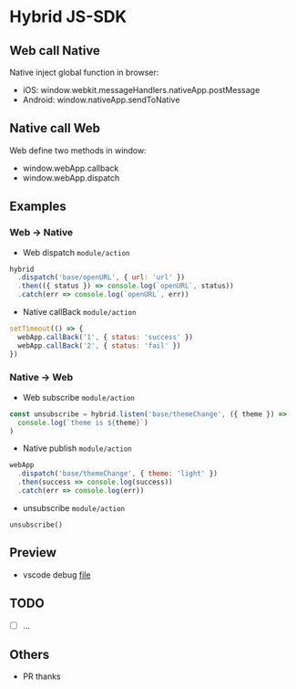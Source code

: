# Hybrid JS-SDK 

## Web call Native

Native inject global function in browser:
- iOS: window.webkit.messageHandlers.nativeApp.postMessage
- Android: window.nativeApp.sendToNative

## Native call Web

Web define two methods in window:
- window.webApp.callback 
- window.webApp.dispatch

## Examples
### Web -> Native

- Web dispatch `module/action`
```js
hybrid
  .dispatch('base/openURL', { url: 'url' })
  .then(({ status }) => console.log(`openURL`, status))
  .catch(err => console.log(`openURL`, err))
```
- Native callBack `module/action`
```js
setTimeout(() => {
  webApp.callBack('1', { status: 'success' })
  webApp.callBack('2', { status: 'fail' })
})
```

### Native -> Web

- Web subscribe `module/action`
```js
const unsubscribe = hybrid.listen('base/themeChange', ({ theme }) =>
  console.log(`theme is ${theme}`)
)
```
- Native publish `module/action`
```js
webApp
  .dispatch('base/themeChange', { theme: 'light' })
  .then(success => console.log(success))
  .catch(err => console.log(err))
```
- unsubscribe `module/action`
```
unsubscribe()
```

## Preview

- vscode debug [file](https://github.com/77xi/Hybrid/blob/master/examples/index.js)

## TODO

* [ ] ...

## Others

- PR thanks
